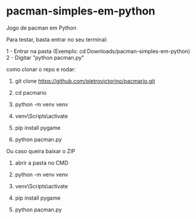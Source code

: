 # pacman-simples-em-python
Jogo de pacman em Python



Para testar, basta entrar no seu terminal:<br>

1 - Entrar na pasta (Exemplo: cd Downloads/pacman-simples-em-python)<br>
2 - Digitar "python pacman.py"


como clonar o repo e rodar:

1. git clone https://github.com/pietrovictorino/pacmario.git

2. cd pacmario

3. python -m venv venv

4. venv\Scripts\activate

5. pip install pygame

6. python pacman.py


Ou caso queira baixar o ZIP 

1. abrir a pasta no CMD

2. python -m venv venv

3. venv\Scripts\activate

4. pip install pygame

5. python pacman.py
